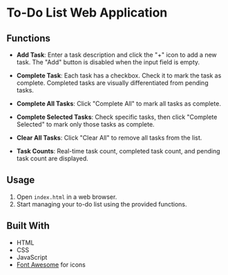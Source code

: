 # To-Do List Web Application

## Functions

- **Add Task**: Enter a task description and click the "+" icon to add a new task. The "Add" button is disabled when the input field is empty.

- **Complete Task**: Each task has a checkbox. Check it to mark the task as complete. Completed tasks are visually differentiated from pending tasks.

- **Complete All Tasks**: Click "Complete All" to mark all tasks as complete.

- **Complete Selected Tasks**: Check specific tasks, then click "Complete Selected" to mark only those tasks as complete.

- **Clear All Tasks**: Click "Clear All" to remove all tasks from the list.

- **Task Counts**: Real-time task count, completed task count, and pending task count are displayed.

## Usage

1. Open `index.html` in a web browser.
2. Start managing your to-do list using the provided functions.

## Built With

- HTML
- CSS
- JavaScript
- [Font Awesome](https://fontawesome.com/) for icons

